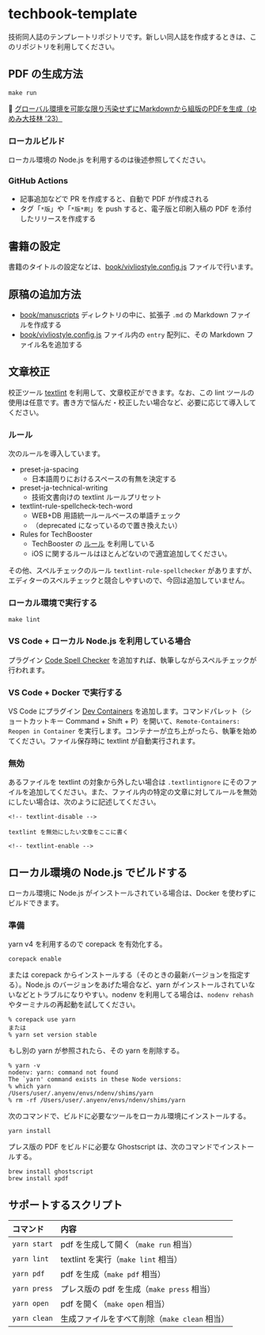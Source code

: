 # techbook-template

技術同人誌のテンプレートリポジトリです。新しい同人誌を作成するときは、このリポジトリを利用してください。

## PDF の生成方法

```shell
make run
```

🔖 [グローバル環境を可能な限り汚染せずにMarkdownから組版のPDFを生成（ゆめみ大技林 '23）](https://zenn.dev/yumemi_inc/articles/afe7745cd62af2)

### ローカルビルド

ローカル環境の Node.js を利用するのは後述参照してください。

### GitHub Actions

- 記事追加などで PR を作成すると、自動で PDF が作成される
- タグ「`*版`」や「`*版*刷`」を push すると、電子版と印刷入稿の PDF を添付したリリースを作成する

## 書籍の設定

書籍のタイトルの設定などは、[book/vivliostyle.config.js](book/vivliostyle.config.js) ファイルで行います。

## 原稿の追加方法

- [book/manuscripts](book/manuscripts) ディレクトリの中に、拡張子 `.md` の Markdown ファイルを作成する
- [book/vivliostyle.config.js](book/vivliostyle.config.js) ファイル内の `entry` 配列に、その Markdown ファイル名を追加する

## 文章校正

校正ツール [textlint](https://textlint.github.io/) を利用して、文章校正ができます。なお、この lint ツールの使用は任意です。書き方で悩んだ・校正したい場合など、必要に応じて導入してください。

### ルール

次のルールを導入しています。

- preset-ja-spacing
  - 日本語周りにおけるスペースの有無を決定する
- preset-ja-technical-writing
  - 技術文書向けの textlint ルールプリセット
- textlint-rule-spellcheck-tech-word
  - WEB+DB 用語統一ルールベースの単語チェック
  - （deprecated になっているので置き換えたい）
- Rules for TechBooster
  - TechBooster の [ルール](https://github.com/TechBooster/ReVIEW-Template/tree/master/prh-rules) を利用している
  - iOS に関するルールはほとんどないので適宜追加してください。

その他、スペルチェックのルール `textlint-rule-spellchecker` がありますが、エディターのスペルチェックと競合しやすいので、今回は追加していません。

### ローカル環境で実行する

```shell
make lint
```

### VS Code + ローカル Node.js を利用している場合

プラグイン [Code Spell Checker](https://marketplace.visualstudio.com/items?itemName=streetsidesoftware.code-spell-checker) を追加すれば、執筆しながらスペルチェックが行われます。

### VS Code + Docker で実行する

VS Code にプラグイン [Dev Containers](https://marketplace.visualstudio.com/items?itemName=ms-vscode-remote.remote-containers) を追加します。コマンドパレット（ショートカットキー Command + Shift + P）を開いて、`Remote-Containers: Reopen in Container` を実行します。コンテナーが立ち上がったら、執筆を始めてください。ファイル保存時に textlint が自動実行されます。

### 無効

あるファイルを textlint の対象から外したい場合は `.textlintignore` にそのファイルを追加してください。また、ファイル内の特定の文章に対してルールを無効にしたい場合は、次のように記述してください。

```text
<!-- textlint-disable -->

textlint を無効にしたい文章をここに書く

<!-- textlint-enable -->
```

## ローカル環境の Node.js でビルドする

ローカル環境に Node.js がインストールされている場合は、Docker を使わずにビルドできます。

### 準備

yarn v4 を利用するので corepack を有効化する。

```shell
corepack enable
```

または corepack からインストールする（そのときの最新バージョンを指定する）。Node.js のバージョンをあげた場合など、yarn がインストールされていないなどとトラブルになりやすい。nodenv を利用してる場合は、`nodenv rehash` やターミナルの再起動を試してください。

```shell
% corepack use yarn
または
% yarn set version stable
```

もし別の yarn が参照されたら、その yarn を削除する。

```shell
% yarn -v
nodenv: yarn: command not found
The `yarn' command exists in these Node versions:
% which yarn
/Users/user/.anyenv/envs/ndenv/shims/yarn
% rm -rf /Users/user/.anyenv/envs/ndenv/shims/yarn
```

次のコマンドで、ビルドに必要なツールをローカル環境にインストールする。

```shell
yarn install
```

プレス版の PDF をビルドに必要な Ghostscript は、次のコマンドでインストールする。

```shell
brew install ghostscript
brew install xpdf
```

## サポートするスクリプト

| コマンド | 内容 |
|:--|:--|
| `yarn start` | pdf を生成して開く（`make run` 相当）|
| `yarn lint` | textlint を実行（`make lint` 相当）|
| `yarn pdf` | pdf を生成（`make pdf` 相当）|
| `yarn press` | プレス版の pdf を生成（`make press` 相当）|
| `yarn open` | pdf を開く（`make open` 相当）|
| `yarn clean` | 生成ファイルをすべて削除（`make clean` 相当）|
